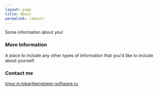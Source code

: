 ```yaml
---
layout: page
title: About
permalink: /about/
---
```


Some information about you!

### More Information

A place to include any other types of information that you'd like to include about yourself.

### Contact me

[timur.m.tokar@engineer-software.ru](mailto:timur.m.tokar@engineer-software.ru)
